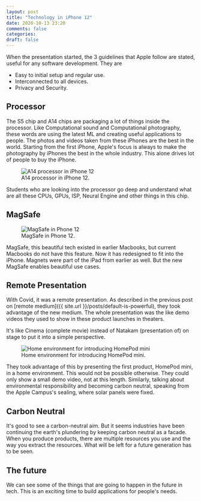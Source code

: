 ```yaml
---
layout: post
title: "Technology in iPhone 12"
date: 2020-10-13 23:20
comments: false
categories:
draft: false
---
```


When the presentation started, the 3 guidelines that Apple follow are stated, useful for any software development. They are

- Easy to initial setup and regular use.
- Interconnected to all devices.
- Privacy and Security.

## Processor

The S5 chip and A14 chips are packaging a lot of things inside the processor. Like Computational sound and Computational photography, these words are using the latest ML and creating useful applications to people. The photos and videos taken from these iPhones are the best in the world. Starting from the first iPhone, Apple's focus is always to make the photography by iPhones the best in the whole industry. This alone drives lot of people to buy the iPhone.

<figure>
 <img src="{{ site.url }}/assets/a14_processor.jpg" alt="A14 processor in iPhone 12">
 <figcaption>
 A14 processor in iPhone 12.
 </figcaption>
</figure>

Students who are looking into the processor go deep and understand what are all these CPUs, GPUs, ISP, Neural Engine and other things in this chip.

## MagSafe

<figure>
 <img src="{{ site.url }}/assets/iphone_12_magsafe.jpg" alt="MagSafe in Phone 12">
 <figcaption>
 MagSafe in Phone 12.
 </figcaption>
</figure>

MagSafe, this beautiful tech existed in earlier Macbooks, but current Macbooks do not have this feature. Now it has redesigned to fit into the iPhone. Magnets were part of the iPad from earlier as well. But the new MagSafe enables beautiful use cases.

## Remote Presentation

With Covid, it was a remote presentation. As described in the previous post on [remote medium]({{ site.url }}/posts/default-is-powerful), they took advantage of the new medium. The whole presentation was the like demo videos they used to show in these product launches in theaters.

It's like Cinema (complete movie) instead of Natakam (presentation of) on stage to put it into a simple perspective.

<figure>
 <img src="{{ site.url }}/assets/homepod_mini_home_environment.jpg" alt="Home environment for introducing HomePod mini">
 <figcaption>
 Home environment for introducing HomePod mini.
 </figcaption>
</figure>

They took advantage of this by presenting the first product, HomePod mini, in a home environment. This would not be possible otherwise. They could only show a small demo video, not at this length. Similarly, talking about environmental responsibility and becoming carbon neutral, speaking from the Apple Campus's sealing, where solar panels were fixed.

## Carbon Neutral

It's good to see a carbon-neutral aim. But it seems industries have been continuing the earth's plundering by keeping carbon neutral as a facade. When you produce products, there are multiple resources you use and the way you extract the resources. What will be left for a future generation has to be seen.

## The future

We can see some of the things that are going to happen in the future in tech. This is an exciting time to build applications for people's needs.
